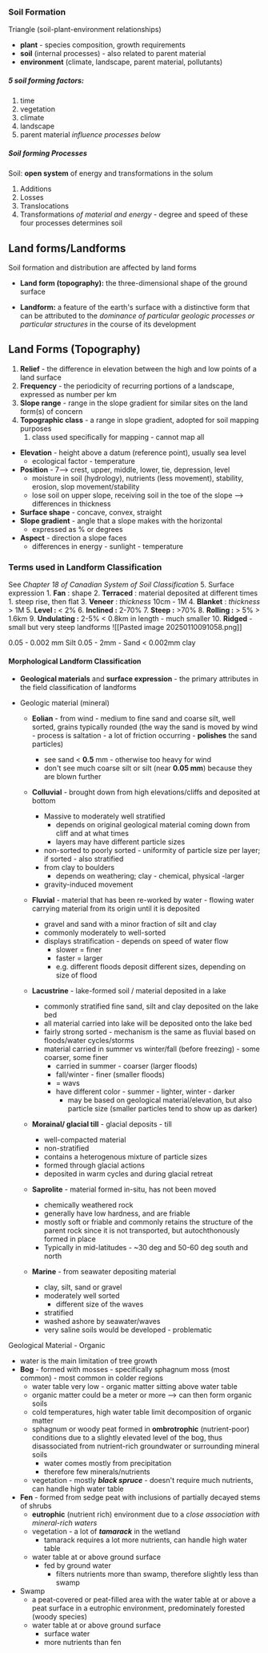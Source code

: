 ### Soil Formation

Triangle (soil-plant-environment relationships)
- **plant** - species composition, growth requirements
- **soil** (internal processes) - also related to parent material
- **environment** (climate, landscape, parent material, pollutants)

##### 5 soil forming factors:
1. time
2. vegetation
3. climate
4. landscape
5. parent material
*influence processes below*

##### Soil forming Processes
Soil: **open system** of energy and transformations in the solum
1. Additions
2. Losses
3. Translocations
4. Transformations
*of material and energy* - degree and speed of these four processes determines soil

## Land forms/Landforms
Soil formation and distribution are affected by land forms

- **Land form (topography):** the three-dimensional shape of the ground surface

- **Landform:** a feature of the earth's surface with a distinctive form that can be attributed to the *dominance of particular geologic processes or particular structures* in the course of its development


## Land Forms (Topography)
1. **Relief** - the difference in elevation between the high and low points of a land surface
2. **Frequency** - the periodicity of recurring portions of a landscape, expressed as number per km
3. **Slope range** - range in the slope gradient for similar sites on the land form(s) of concern
4. **Topographic class** - a range in slope gradient, adopted for soil mapping purposes
	1. class used specifically for mapping - cannot map all

- **Elevation** - height above a datum (reference point), usually sea level
	- ecological factor - temperature
- **Position** - 7--> crest, upper, middle, lower, tie, depression, level
	- moisture in soil (hydrology), nutrients (less movement), stability, erosion, slop movement/stability
	- lose soil on upper slope, receiving soil in the toe of the slope --> differences in thickness
- **Surface shape** - concave, convex, straight
- **Slope gradient** - angle that a slope makes with the horizontal
	- expressed as % or degrees
- **Aspect** - direction a slope faces
	- differences in energy - sunlight - temperature


### Terms used in Landform Classification
See *Chapter 18 of Canadian System of Soil Classification*
5. Surface expression
	1. **Fan** : shape
	2. **Terraced** : material deposited at different times
		1. steep rise, then flat
	3. **Veneer** : *thickness* 10cm - 1M
	4. **Blanket** : *thickness* > 1M
	5. **Level :** < 2%
	6. **Inclined :** 2-70%
	7. **Steep :** >70%
	8. **Rolling :** > 5% > 1.6km
	9. **Undulating :** 2-5% < 0.8km in length - much smaller
	10. **Ridged** - small but very steep landforms
![[Pasted image 20250110091058.png]]

0.05 - 0.002 mm Silt
0.05 - 2mm - Sand
< 0.002mm clay
#### Morphological Landform Classification
- **Geological materials** and **surface expression** - the primary attributes in the field classification of landforms
- Geologic material (mineral)

	- **Eolian** - from wind - medium to fine sand and coarse silt, well sorted, grains typically rounded (the way the sand is moved by wind - process is saltation - a lot of friction occurring - **polishes** the sand particles)
		- see sand < **0.5** mm - otherwise too heavy for wind
		- don't see much coarse silt or silt (near **0.05 mm**) because they are blown further


	- **Colluvial** - brought down from high elevations/cliffs and deposited at bottom
		- Massive to moderately well stratified
			- depends on original geological material coming down from cliff and at what times
			- layers may have different particle sizes
		- non-sorted to poorly sorted - uniformity of particle size per layer; if sorted - also stratified
		- from clay to boulders
			- depends on weathering; clay - chemical, physical -larger
		- gravity-induced movement

	- **Fluvial** - material that has been re-worked by water - flowing water carrying material from its origin until it is deposited
		- gravel and sand with a minor fraction of silt and clay
		- commonly moderately to well-sorted 
		- displays stratification - depends on speed of water flow
			- slower = finer
			- faster = larger
			- e.g. different floods deposit different sizes, depending on size of flood


	- **Lacustrine** - lake-formed soil / material deposited in a lake
		- commonly stratified fine sand, silt and clay deposited on the lake bed
		- all material carried into lake will be deposited onto the lake bed
		- fairly strong sorted - mechanism is the same as fluvial based on floods/water cycles/storms
		- material carried in summer vs winter/fall (before freezing) - some coarser, some finer
			- carried in summer - coarser (larger floods)
			- fall/winter - finer (smaller floods)
			- = wavs
			- have different color - summer - lighter, winter - darker
				- may be based on geological material/elevation, but also particle size (smaller particles tend to show up as darker)

	- **Morainal/ glacial till** - glacial deposits - till
		- well-compacted material
		- non-stratified
		- contains a heterogenous mixture of particle sizes
		- formed through glacial actions
		- deposited in warm cycles and during glacial retreat


	- **Saprolite** - material formed in-situ, has not been moved
		- chemically weathered rock
		- generally have low hardness, and are friable
		- mostly soft or friable and commonly retains the structure of the parent rock since it is not transported, but autochthonously formed in place
		- Typically in mid-latitudes - ~30 deg and 50-60 deg south and north

	- **Marine** - from seawater depositing material
		- clay, silt, sand or gravel
		- moderately well sorted 
			- different size of the waves
		- stratified
		- washed ashore by seawater/waves
		- very saline soils would be developed - problematic

Geological Material - Organic

- water is the main limitation of tree growth 
- **Bog** - formed with mosses - specifically sphagnum moss (most common) - most common in colder regions
	- water table very low - organic matter sitting above water table
	- organic matter could be a meter or more --> can then form organic soils
	- cold temperatures, high water table limit decomposition of organic matter
	- sphagnum or woody peat formed in **ombrotrophic** (nutrient-poor) conditions due to a slightly elevated level of the bog, thus disassociated from nutrient-rich groundwater or surrounding mineral soils 
		- water comes mostly from precipitation
		- therefore few minerals/nutrients
	- vegetation - mostly ***black spruce*** - doesn't require much nutrients, can handle high water table
- **Fen** - formed from sedge peat with inclusions of partially decayed stems of shrubs
	- **eutrophic** (nutrient rich) environment due to a *close association with mineral-rich waters*
	- vegetation - a lot of ***tamarack*** in the wetland
		- tamarack requires a lot more nutrients, can handle high water table
	- water table at or above ground surface
		- fed by ground water
			- filters nutrients more than swamp, therefore slightly less than swamp
- Swamp 
	- a peat-covered or peat-filled area with the water table at or above a peat surface in a eutrophic environment, predominately forested (woody species)
	- water table at or above ground surface
		- surface water
		- more nutrients than fen